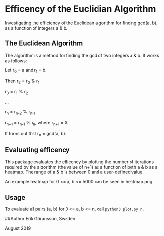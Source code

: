 # Efficency of the Euclidian Algorithm
Investigating the efficiency of the Euclidean algorithm for finding gcd(a, b), as a function of integers a & b.


## The Euclidean Algorithm
The algorithm is a method for finding the gcd of two integers a & b. It works as follows:

Let r<sub>0</sub>  = a and r<sub>1</sub> = b. 

Then r<sub>2</sub> = r<sub>0</sub> % r<sub>1</sub>
  
r<sub>3</sub> = r<sub>1</sub> % r<sub>2</sub>

...

r<sub>n</sub> = r<sub>n-2</sub> % r<sub>n-1</sub>

r<sub>n+1</sub> = r<sub>n-1</sub> % r<sub>n</sub>, where r<sub>n+1</sub> = 0.

It turns out that r<sub>n</sub> = gcd(a, b).
  
  
## Evaluating efficency
This package evaluates the efficency by plotting the number of iterations required by the algorithm (the value of n+1) as a function of both a & b as a heatmap. The range of a & b is between 0 and a user-defined value.

An example heatmap for 0 <= a, b <= 5000 can be seen in heatmap.png. 


## Usage
To evaluate all pairs (a, b) for 0 <= a, b <= n, call `python3 plot.py n`.

##Author
Erik Göransson, Sweden

August 2019
